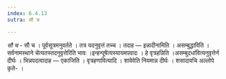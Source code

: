 ```yaml
---
index: 6.4.13
sutra: सौ च

---
```

_सौ च_ - सौ च । पूर्वसूत्रमनुवर्तते । तत्र यदनुवृत्तं तच्च । तदाह — इन्नादीनामिति । असम्बुद्धाविति ।सर्वनामस्थाने चे॑त्यतस्तदनुवृत्तेरिति भावः ।इन्हन्पूषे॑त्यस्यायमपवादः । हे वृत्रहन्निति ।असम्बुदधा॑वित्यनुवृत्तेर्न दीर्घः । भिन्नपदत्वादाह — एकाजिति । वृत्रहणावित्यादि । शावेवेति नियमान्न दीर्घः । शसादावचि अल्लोपे कृते- ।